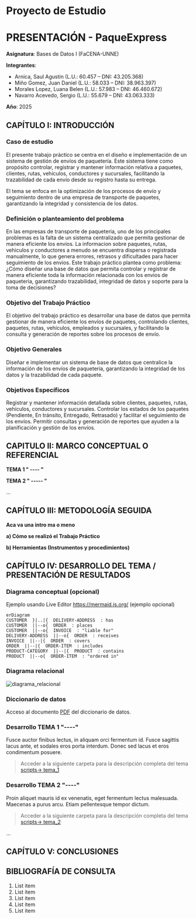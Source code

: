 # Proyecto de Estudio

# PRESENTACIÓN - PaqueExpress

**Asignatura**: Bases de Datos I (FaCENA-UNNE)

**Integrantes**:

- Arnica, Saul Agustin (L.U.: 60.457 – DNI: 43.205.368)
- Miño Gomez, Juan Daniel (L.U.: 58.033 – DNI: 38.963.397)
- Morales Lopez, Luana Belen (L.U.: 57.983 – DNI: 46.460.672)
- Navarro Acevedo, Sergio (L.U.: 55.679 – DNI: 43.063.333)

**Año**: 2025

## CAPÍTULO I: INTRODUCCIÓN

### Caso de estudio

El presente trabajo práctico se centra en el diseño e implementación de un sistema de gestión de envíos de paquetería. Este sistema tiene como propósito controlar, registrar y mantener información relativa a paquetes, clientes, rutas, vehículos, conductores y sucursales, facilitando la trazabilidad de cada envío desde su registro hasta su entrega.

El tema se enfoca en la optimización de los procesos de envío y seguimiento dentro de una empresa de transporte de paquetes, garantizando la integridad y consistencia de los datos.

### Definición o planteamiento del problema

En las empresas de transporte de paqueteria, uno de los principales problemas es la falta de un sistema centralizado que permita gestionar de manera eficiente los envios. La informacion sobre paquetes, rutas, vehiculos y conductores a menudo se encuentra dispersa o registrada manualmente, lo que genera errores, retrasos y dificultades para hacer seguimiento de los envios. Este trabajo práctico plantea como problema: ¿Cómo diseñar una base de datos que permita controlar y registrar de manera eficiente toda la información relacionada con los envios de paqueteria, garantizando trazabilidad, integridad de datos y soporte para la toma de decisiones?

### Objetivo del Trabajo Práctico
El objetivo del trabajo práctico es desarrollar una base de datos que permita gestionar de manera eficiente los envíos de paquetes, controlando clientes, paquetes, rutas, vehículos, empleados y sucursales, y facilitando la consulta y generación de reportes sobre los procesos de envío.

### Objetivo Generales

Diseñar e implementar un sistema de base de datos que centralice la información de los envíos de paquetería, garantizando la integridad de los datos y la trazabilidad de cada paquete.

### Objetivos Específicos

Registrar y mantener información detallada sobre clientes, paquetes, rutas, vehículos, conductores y sucursales.
Controlar los estados de los paquetes (Pendiente, En tránsito, Entregado, Retrasado) y facilitar el seguimiento de los envíos.
Permitir consultas y generación de reportes que ayuden a la planificación y gestión de los envíos.


## CAPITULO II: MARCO CONCEPTUAL O REFERENCIAL

**TEMA 1 " ---- "**

**TEMA 2 " ----- "**


...

## CAPÍTULO III: METODOLOGÍA SEGUIDA

**Aca va una intro ma o meno**

**a) Cómo se realizó el Trabajo Práctico**


**b) Herramientas (Instrumentos y procedimientos)**


## CAPÍTULO IV: DESARROLLO DEL TEMA / PRESENTACIÓN DE RESULTADOS



### Diagrama conceptual (opcional)

Ejemplo usando Live Editor https://mermaid.js.org/ (ejemplo opcional)

```mermaid
erDiagram
CUSTOMER  }|..|{  DELIVERY-ADDRESS  : has
CUSTOMER  ||--o{  ORDER  : places
CUSTOMER  ||--o{  INVOICE  : "liable for"
DELIVERY-ADDRESS  ||--o{  ORDER  : receives
INVOICE  ||--|{  ORDER  : covers
ORDER  ||--|{  ORDER-ITEM  : includes
PRODUCT-CATEGORY  ||--|{  PRODUCT  : contains
PRODUCT  ||--o{  ORDER-ITEM  : "ordered in"
```

### Diagrama relacional

![diagrama_relacional](https://github.com/dovillegas/basesdatos_proyecto_estudio/blob/main/doc/image_relational.png)

### Diccionario de datos

Acceso al documento [PDF](doc/diccionario_datos.pdf) del diccionario de datos.

### Desarrollo TEMA 1 "----"

Fusce auctor finibus lectus, in aliquam orci fermentum id. Fusce sagittis lacus ante, et sodales eros porta interdum. Donec sed lacus et eros condimentum posuere.

> Acceder a la siguiente carpeta para la descripción completa del tema [scripts-> tema_1](script/tema01_nombre_tema)

### Desarrollo TEMA 2 "----"

Proin aliquet mauris id ex venenatis, eget fermentum lectus malesuada. Maecenas a purus arcu. Etiam pellentesque tempor dictum.

> Acceder a la siguiente carpeta para la descripción completa del tema [scripts-> tema_2](script/tema02_nombre_tema)

...

## CAPÍTULO V: CONCLUSIONES



## BIBLIOGRAFÍA DE CONSULTA

1.  List item
2.  List item
3.  List item
4.  List item
5.  List item
